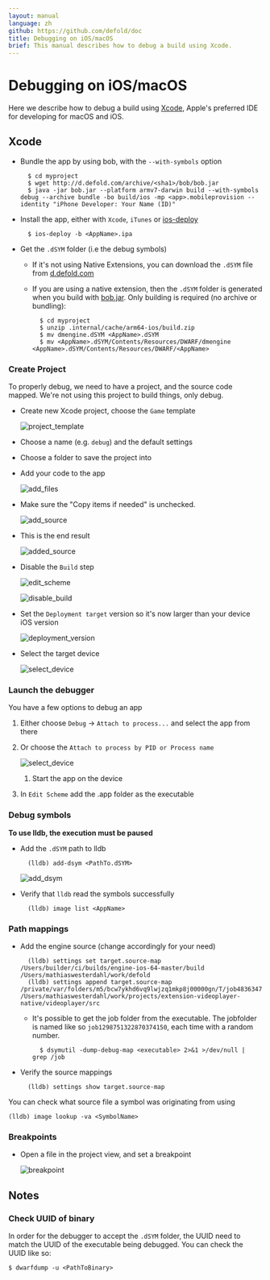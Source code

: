 ```yaml
---
layout: manual
language: zh
github: https://github.com/defold/doc
title: Debugging on iOS/macOS
brief: This manual describes how to debug a build using Xcode.
---
```


# Debugging on iOS/macOS

Here we describe how to debug a build using [Xcode](https://developer.apple.com/xcode/), Apple's preferred IDE for developing for macOS and iOS.

## Xcode

* Bundle the app by using bob, with the `--with-symbols` option

		$ cd myproject
		$ wget http://d.defold.com/archive/<sha1>/bob/bob.jar
		$ java -jar bob.jar --platform armv7-darwin build --with-symbols debug --archive bundle -bo build/ios -mp <app>.mobileprovision --identity "iPhone Developer: Your Name (ID)"

* Install the app, either with `Xcode`, `iTunes` or [ios-deploy](https://github.com/ios-control/ios-deploy)

		$ ios-deploy -b <AppName>.ipa

* Get the `.dSYM` folder (i.e the debug symbols)

	* If it's not using Native Extensions, you can download the `.dSYM` file from [d.defold.com](http://d.defold.com)

	* If you are using a native extension, then the `.dSYM` folder is generated when you build with [bob.jar](https://www.defold.com/zh/manuals/bob/). Only building is required (no archive or bundling):

			$ cd myproject
			$ unzip .internal/cache/arm64-ios/build.zip
			$ mv dmengine.dSYM <AppName>.dSYM
			$ mv <AppName>.dSYM/Contents/Resources/DWARF/dmengine <AppName>.dSYM/Contents/Resources/DWARF/<AppName>


### Create Project

To properly debug, we need to have a project, and the source code mapped.
We're not using this project to build things, only debug.

* Create new Xcode project, choose the `Game` template

	![project_template](/manuals/images/extensions/debugging/ios/project_template.png)

* Choose a name (e.g. `debug`) and the default settings

* Choose a folder to save the project into

* Add your code to the app

	![add_files](/manuals/images/extensions/debugging/ios/add_files.png)

* Make sure the "Copy items if needed" is unchecked.

	![add_source](/manuals/images/extensions/debugging/ios/add_source.png)

* This is the end result

	![added_source](/manuals/images/extensions/debugging/ios/added_source.png)


* Disable the `Build` step

	![edit_scheme](/manuals/images/extensions/debugging/ios/edit_scheme.png)

	![disable_build](/manuals/images/extensions/debugging/ios/disable_build.png)

* Set the `Deployment target` version so it's now larger than your device iOS version

	![deployment_version](/manuals/images/extensions/debugging/ios/deployment_version.png)

* Select the target device

	![select_device](/manuals/images/extensions/debugging/ios/select_device.png)


### Launch the debugger

You have a few options to debug an app

1. Either choose `Debug` -> `Attach to process...` and select the app from there

1. Or choose the `Attach to process by PID or Process name`

	![select_device](/manuals/images/extensions/debugging/ios/attach_to_process_name.png)

	1. Start the app on the device

1. In `Edit Scheme` add the <AppName>.app folder as the executable

### Debug symbols

**To use lldb, the execution must be paused**

* Add the `.dSYM` path to lldb

		(lldb) add-dsym <PathTo.dSYM>

	![add_dsym](/manuals/images/extensions/debugging/ios/add_dsym.png)

* Verify that `lldb` read the symbols successfully

		(lldb) image list <AppName>

### Path mappings

* Add the engine source (change accordingly for your need)

		(lldb) settings set target.source-map /Users/builder/ci/builds/engine-ios-64-master/build /Users/mathiaswesterdahl/work/defold
		(lldb) settings append target.source-map /private/var/folders/m5/bcw7ykhd6vq9lwjzq1mkp8j00000gn/T/job4836347589046353012/upload/videoplayer/src /Users/mathiaswesterdahl/work/projects/extension-videoplayer-native/videoplayer/src

	* It's possible to get the job folder from the executable.
	The jobfolder is named like so `job1298751322870374150`, each time with a random number.

			$ dsymutil -dump-debug-map <executable> 2>&1 >/dev/null | grep /job

* Verify the source mappings

		(lldb) settings show target.source-map

You can check what source file a symbol was originating from using

	(lldb) image lookup -va <SymbolName>


### Breakpoints

* Open a file in the project view, and set a breakpoint

	![breakpoint](/manuals/images/extensions/debugging/ios/breakpoint.png)

## Notes

### Check UUID of binary

In order for the debugger to accept the `.dSYM` folder, the UUID need to match the UUID of the executable being debugged. You can check the UUID like so:

	$ dwarfdump -u <PathToBinary>
